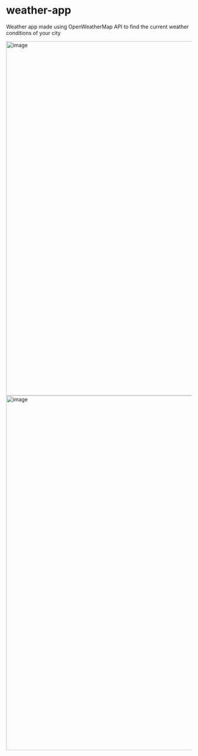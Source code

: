 # weather-app

Weather app made using OpenWeatherMap API to find the current weather conditions of your city

<img width="959" alt="image" src="https://github.com/atharvarai/weather-app/assets/86284486/cf9e8794-0ac6-44ba-9891-4139bcd5575c">


<img width="960" alt="image" src="https://github.com/atharvarai/weather-app/assets/86284486/8231f327-06d8-4578-b66c-0e8ebef04d50">


